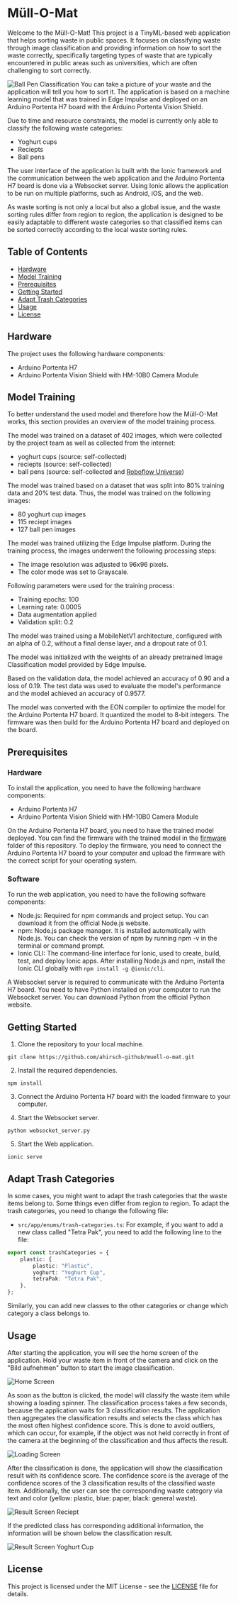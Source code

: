 # Müll-O-Mat
Welcome to the Müll-O-Mat! This project is a TinyML-based web application that helps sorting waste in public spaces. It focuses on classifying waste through image classification and providing information on how to sort the waste correctly, specifically targeting types of waste that are typically encountered in public areas such as universities, which are often challenging to sort correctly.

![Ball Pen Classification](./images/ballpen-classification-screen.png)
You can take a picture of your waste and the application will tell you how to sort it. The application is based on a machine learning model that was trained in Edge Impulse and deployed on an Arduino Portenta H7 board with the Arduino Portenta Vision Shield.

Due to time and resource constraints, the model is currently only able to classify the following waste categories:
- Yoghurt cups
- Reciepts
- Ball pens

The user interface of the application is built with the Ionic framework and the communication between the web application and the Arduino Portenta H7 board is done via a Websocket server. Using Ionic allows the application to be run on multiple platforms, such as Android, iOS, and the web.

As waste sorting is not only a local but also a global issue, and the waste sorting rules differ from region to region, the application is designed to be easily adaptable to different waste categories so that classified items can be sorted correctly according to the local waste sorting rules.

## Table of Contents
- [Hardware](#hardware)
- [Model Training](#model-training)
- [Prerequisites](#prerequisites)
- [Getting Started](#getting-started)
- [Adapt Trash Categories](#adapt-trash-categories)
- [Usage](#usage)
- [License](#license)


## Hardware
The project uses the following hardware components:
- Arduino Portenta H7
- Arduino Portenta Vision Shield with HM-10B0 Camera Module

## Model Training
To better understand the used model and therefore how the Müll-O-Mat works, this section provides an overview of the model training process.

The model was trained on a dataset of 402 images, which were collected by the project team as well as collected from the internet:
- yoghurt cups (source: self-collected)
- reciepts (source: self-collected)
- ball pens (source: self-collected and [Roboflow Universe](https://universe.roboflow.com/mohammed-fuhvg/boya-tanimi))


The model was trained based on a dataset that was split into 80% training data and 20% test data. Thus, the model was trained on the following images:

- 80 yoghurt cup images
- 115 reciept images
- 127 ball pen images

The model was trained utilizing the Edge Impulse platform. During the training process, the images underwent the following processing steps:
- The image resolution was adjusted to 96x96 pixels.
- The color mode was set to Grayscale.

Following parameters were used for the training process:
- Training epochs: 100
- Learning rate: 0.0005
- Data augmentation applied
- Validation split: 0.2

The model was trained using a MobileNetV1 architecture, configured with an alpha of 0.2, without a final dense layer, and a dropout rate of 0.1.

The model was initialized with the weights of an already pretrained Image Classification model provided by Edge Impulse.

Based on the validation data, the model achieved an accuracy of 0.90 and a loss of 0.19. The test data was used to evaluate the model's performance and the model achieved an accuracy of 0.9577.

The model was converted with the EON compiler to optimize the model for the Arduino Portenta H7 board. It quantized the model to 8-bit integers. The firmware was then build for the Arduino Portenta H7 board and deployed on the board.

## Prerequisites
### Hardware
To install the application, you need to have the following hardware components:
- Arduino Portenta H7
- Arduino Portenta Vision Shield with HM-10B0 Camera Module

On the Arduino Portenta H7 board, you need to have the trained model deployed. You can find the firmware with the trained model in the [firmware](./firmware) folder of this repository. To deploy the firmware, you need to connect the Arduino Portenta H7 board to your computer and upload the firmware with the correct script for your operating system.

### Software
To run the web application, you need to have the following software components:
- Node.js: Required for npm commands and project setup. You can download it from the official Node.js website.
- npm: Node.js package manager. It is installed automatically with Node.js. You can check the version of npm by running npm -v in the terminal or command prompt.
- Ionic CLI: The command-line interface for Ionic, used to create, build, test, and deploy Ionic apps. After installing Node.js and npm, install the Ionic CLI globally with `npm install -g @ionic/cli`.

A Websocket server is required to communicate with the Arduino Portenta H7 board. You need to have Python installed on your computer to run the Websocket server. You can download Python from the official Python website. 

## Getting Started
1. Clone the repository to your local machine.
```
git clone https://github.com/ahirsch-github/muell-o-mat.git
```

2. Install the required dependencies.
```
npm install
```

3. Connect the Arduino Portenta H7 board with the loaded firmware to your computer.

4. Start the Websocket server.
```
python websocket_server.py
```

5. Start the Web application.
```
ionic serve
```
## Adapt Trash Categories
In some cases, you might want to adapt the trash categories that the waste items belong to. Some things even differ from region to region. To adapt the trash categories, you need to change the following file:
- `src/app/enums/trash-categories.ts`:
For example, if you want to add a new class called "Tetra Pak", you need to add the following line to the file:
```typescript
export const trashCategories = {
    plastic: {
        plastic: "Plastic",
        yoghurt: "Yoghurt Cup",
        tetraPak: "Tetra Pak",
    },
};
```
Similarly, you can add new classes to the other categories or change which category a class belongs to.

## Usage
After starting the application, you will see the home screen of the application. Hold your waste item in front of the camera and click on the "Bild aufnehmen" button to start the image classification. 

![Home Screen](./images/start-screen.png)

As soon as the button is clicked, the model will classify the waste item while showing a loading spinner. The classification process takes a few seconds, because the application waits for 
3 classification results. The application then aggregates the classification results and selects the class which has the most often highest confidence score. This is done to avoid outliers, which can occur, for example, if the object was not held correctly in front of the camera at the beginning of the classification and thus affects the result.

![Loading Screen](./images/loading-screen.png)

After the classification is done, the application will show the classification result with its confidence score. The confidence score is the average of the confidence scores of the 3 classification results of the classified waste item. 
Additionally, the user can see the corresponding waste category via text and color (yellow: plastic, blue: paper, black: general waste).

![Result Screen Reciept](./images/receipt-classification-screen.png)

If the predicted class has corresponding additional information, the information will be shown below the classification result.

![Result Screen Yoghurt Cup](./images/yoghurt-classification-screen.png)


## License
This project is licensed under the MIT License - see the [LICENSE](LICENSE) file for details.
